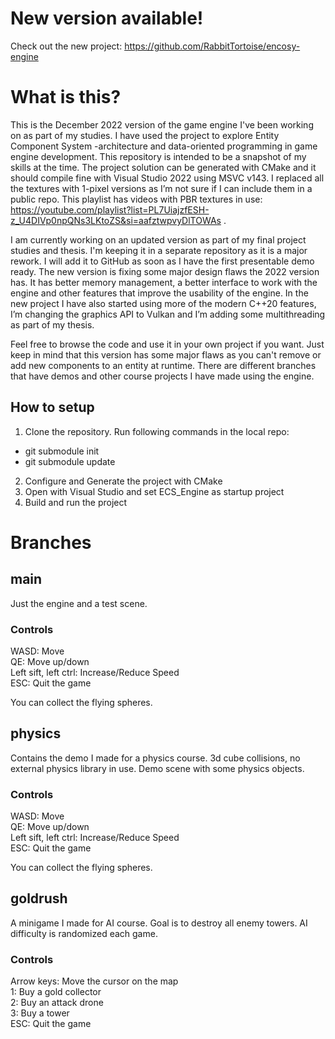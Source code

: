 # New version available!
Check out the new project: https://github.com/RabbitTortoise/encosy-engine

# What is this?

This is the December 2022 version of the game engine I've been working on as part of my studies. I have used the project to explore Entity Component System -architecture and data-oriented programming in game engine development. This repository is intended to be a snapshot of my skills at the time. The project solution can be generated with CMake and it should compile fine with Visual Studio 2022 using MSVC v143. I replaced all the textures with 1-pixel versions as I’m not sure if I can include them in a public repo. This playlist has videos with PBR textures in use: https://youtube.com/playlist?list=PL7UiajzfESH-z_U4DIVp0npQNs3LKtoZS&si=aafztwpvyDlTOWAs .
  
I am currently working on an updated version as part of my final project studies and thesis. I'm keeping it in a separate repository as it is a major rework. I will add it to GitHub as soon as I have the first presentable demo ready. The new version is fixing some major design flaws the 2022 version has. It has better memory management, a better interface to work with the engine and other features that improve the usability of the engine. In the new project I have also started using more of the modern C++20 features, I’m changing the graphics API to Vulkan and I’m adding some multithreading as part of my thesis.
 
Feel free to browse the code and use it in your own project if you want. Just keep in mind that this version has some major flaws as you can't remove or add new components to an entity at runtime. There are different branches that have demos and other course projects I have made using the engine.

## How to setup
1. Clone the repository. Run following commands in the local repo:
- git submodule init
- git submodule update
2. Configure and Generate the project with CMake
3. Open with Visual Studio and set ECS_Engine as startup project
4. Build and run the project


# Branches

## main
Just the engine and a test scene.
### Controls
WASD: Move  
QE: Move up/down  
Left sift, left ctrl: Increase/Reduce Speed  
ESC: Quit the game
  
You can collect the flying spheres.


## physics
Contains the demo I made for a physics course. 3d cube collisions, no external physics library in use. Demo scene with some physics objects.
### Controls
WASD: Move  
QE: Move up/down  
Left sift, left ctrl: Increase/Reduce Speed  
ESC: Quit the game  
  
You can collect the flying spheres.


## goldrush
A minigame I made for AI course. Goal is to destroy all enemy towers. AI difficulty is randomized each game.
### Controls
Arrow keys: Move the cursor on the map  
1: Buy a gold collector  
2: Buy an attack drone  
3: Buy a tower  
ESC: Quit the game  
